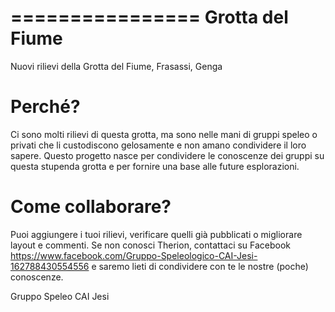 ﻿================
Grotta del Fiume
================

Nuovi rilievi della Grotta del Fiume, Frasassi, Genga

Perché?
========

Ci sono molti rilievi di questa grotta, ma sono nelle mani di gruppi speleo o privati che li custodiscono gelosamente e non amano condividere il loro sapere. 
Questo progetto nasce per condividere le conoscenze dei gruppi su questa stupenda grotta e per fornire una base alle future esplorazioni. 

Come collaborare?
==================

Puoi aggiungere i tuoi rilievi, verificare quelli già pubblicati o migliorare layout e commenti. Se non conosci Therion, contattaci su Facebook https://www.facebook.com/Gruppo-Speleologico-CAI-Jesi-162788430554556 e saremo lieti di condividere con te le nostre (poche) conoscenze.


Gruppo Speleo CAI Jesi
